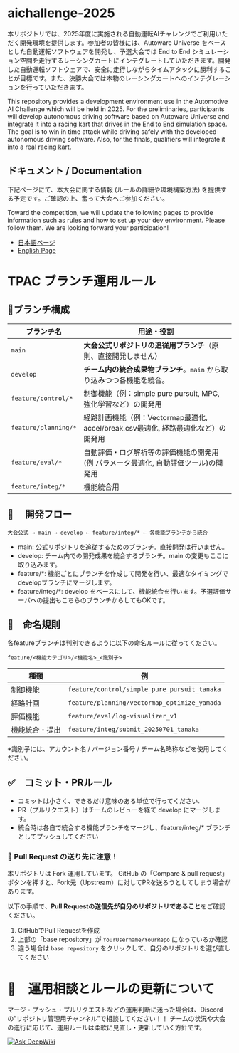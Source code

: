 # aichallenge-2025

本リポジトリでは、2025年度に実施される自動運転AIチャレンジでご利用いただく開発環境を提供します。参加者の皆様には、Autoware Universe をベースとした自動運転ソフトウェアを開発し、予選大会では End to End シミュレーション空間を走行するレーシングカートにインテグレートしていただきます。開発した自動運転ソフトウェアで、安全に走行しながらタイムアタックに勝利することが目標です。また、決勝大会では本物のレーシングカートへのインテグレーションを行っていただきます。

This repository provides a development environment use in the Automotive AI Challenge which will be held in 2025. For the preliminaries, participants will develop autonomous driving software based on Autoware Universe and integrate it into a racing kart that drives in the End to End simulation space. The goal is to win in time attack while driving safely with the developed autonomous driving software. Also, for the finals, qualifiers will integrate it into a real racing kart.

## ドキュメント / Documentation

下記ページにて、本大会に関する情報 (ルールの詳細や環境構築方法) を提供する予定です。ご確認の上、奮って大会へご参加ください。

Toward the competition, we will update the following pages to provide information such as rules and how to set up your dev environment. Please follow them. We are looking forward your participation!

- [日本語ページ](https://automotiveaichallenge.github.io/aichallenge-documentation-2025/)
- [English Page](https://automotiveaichallenge.github.io/aichallenge-documentation-2025/en/)


# TPAC ブランチ運用ルール
## 🔀ブランチ構成
| ブランチ名                | 用途・役割                                     |
| -------------------- | ----------------------------------------- |
| `main`               | **大会公式リポジトリの追従用ブランチ**（原則、直接開発しません）|
| `develop`            | **チーム内の統合成果物ブランチ**。`main` から取り込みつつ各機能を統合。|
| `feature/control/*`  | 制御機能（例：simple pure pursuit, MPC,　強化学習など）の開発用|
| `feature/planning/*` | 経路計画機能（例：Vectormap最適化, accel/break.csv最適化, 経路最適化など）の開発用|
| `feature/eval/*`     | 自動評価・ログ解析等の評価機能の開発用(例 パラメータ最適化, 自動評価ツール)の開発用|
| `feature/integ/*`     | 機能統合用|

## 🧭 　開発フロー
```
大会公式 → main → develop ← feature/integ/* ← 各機能ブランチから統合
```
- main: 公式リポジトリを追従するためのブランチ。直接開発は行いません。
- develop: チーム内での開発成果を統合するブランチ。main の変更もここに取り込みます。
- feature/*: 機能ごとにブランチを作成して開発を行い、最適なタイミングでdevelopブランチにマージします。
- feature/integ/*: develop をベースにして、機能統合を行います。予選評価サーバへの提出もこちらのブランチからしてもOKです。

## 📝　命名規則
各featureブランチは判別できるように以下の命名ルールに従ってください。
```
feature/<機能カテゴリ>/<機能名>_<識別子>
```
| 種類      | 例                                   |
| ------- | ----------------------------------- |
| 制御機能    | `feature/control/simple_pure_pursuit_tanaka`|
| 経路計画    | `feature/planning/vectormap_optimize_yamada`|
| 評価機能    | `feature/eval/log-visualizer_v1`|
| 機能統合・提出 | `feature/integ/submit_20250701_tanaka` |

※識別子には、アカウント名 / バージョン番号 / チーム名略称などを使用してください。

## ✅　コミット・PRルール
- コミットは小さく、できるだけ意味のある単位で行ってください.
- PR（プルリクエスト）はチームのレビューを経て develop にマージします。
- 統合時は各自で統合する機能ブランチをマージし、feature/integ/* ブランチとしてプッシュしてください

### 🚧 Pull Request の送り先に注意！

本リポジトリは Fork 運用しています。
GitHub の「Compare & pull request」ボタンを押すと、Fork元（Upstream）に対してPRを送ろうとしてしまう場合があります。

以下の手順で、**Pull Requestの送信先が自分のリポジトリであること**をご確認ください。

1. GitHubでPull Requestを作成
2. 上部の「base repository」が `YourUsername/YourRepo` になっているか確認
3. 違う場合は `base repository` をクリックして、自分のリポジトリを選び直してください

# 📣　運用相談とルールの更新について
マージ・プッシュ・プルリクエストなどの運用判断に迷った場合は、Discordの”リポジトリ管理用チャンネル”で相談してください！！
チームの状況や大会の進行に応じて、運用ルールは柔軟に見直し・更新していく方針です。

[![Ask DeepWiki](https://deepwiki.com/badge.svg)](https://deepwiki.com/ChallengeClub/aichallenge-2025)
